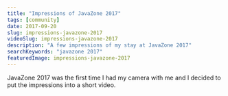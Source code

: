 ```yaml
---
title: "Impressions of JavaZone 2017"
tags: [community]
date: 2017-09-20
slug: impressions-javazone-2017
videoSlug: impressions-javazone-2017
description: "A few impressions of my stay at JavaZone 2017"
searchKeywords: "javazone 2017"
featuredImage: impressions-javazone-2017
---
```


JavaZone 2017 was the first time I had my camera with me and I decided to put the impressions into a short video.
